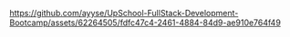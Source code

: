 

https://github.com/ayyse/UpSchool-FullStack-Development-Bootcamp/assets/62264505/fdfc47c4-2461-4884-84d9-ae910e764f49

